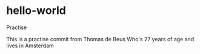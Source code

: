 # hello-world
Practise

<p>This is a practise commit from Thomas de Beus
Who's 27 years of age and lives in Amsterdam
